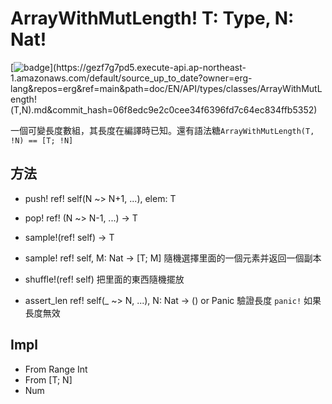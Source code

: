 # ArrayWithMutLength! T: Type, N: Nat&excl;

[![badge](https://img.shields.io/endpoint.svg?url=https%3A%2F%2Fgezf7g7pd5.execute-api.ap-northeast-1.amazonaws.com%2Fdefault%2Fsource_up_to_date%3Fowner%3Derg-lang%26repos%3Derg%26ref%3Dmain%26path%3Ddoc/EN/API/types/classes/ArrayWithMutLength!(T,N).md%26commit_hash%3D06f8edc9e2c0cee34f6396fd7c64ec834ffb5352)](https://gezf7g7pd5.execute-api.ap-northeast-1.amazonaws.com/default/source_up_to_date?owner=erg-lang&repos=erg&ref=main&path=doc/EN/API/types/classes/ArrayWithMutLength!(T,N).md&commit_hash=06f8edc9e2c0cee34f6396fd7c64ec834ffb5352)

一個可變長度數組，其長度在編譯時已知。還有語法糖`ArrayWithMutLength(T, !N) == [T; !N]`

## 方法

* push! ref! self(N ~> N+1, ...), elem: T

* pop! ref! (N ~> N-1, ...) -> T

* sample!(ref! self) -> T
* sample! ref! self, M: Nat -> [T; M]
  隨機選擇里面的一個元素并返回一個副本

* shuffle!(ref! self)
  把里面的東西隨機擺放

* assert_len ref! self(_ ~> N, ...), N: Nat -> () or Panic
  驗證長度
  `panic!` 如果長度無效

## Impl

* From Range Int
* From [T; N]
* Num
